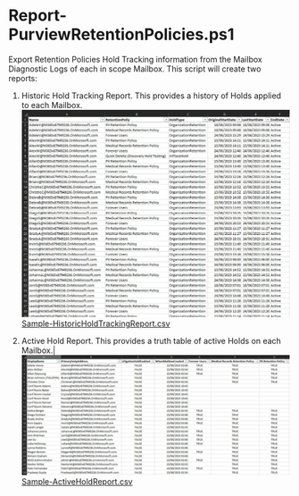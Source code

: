 # Report-PurviewRetentionPolicies.ps1

Export Retention Policies Hold Tracking information from the Mailbox Diagnostic Logs of each in scope Mailbox. 
This script will create two reports:<br /> 
1.	Historic Hold Tracking Report. This provides a history of Holds applied to each Mailbox.<br />
![HistoricHoldTrackingReport](https://github.com/jfrmilner/PowerShell-Microsoft365/blob/master/Scripts/Security%20and%20Compliance/Report-PurviewRetentionPolicies/Images/HistoricHoldTrackingReport.jpg)
[Sample-HistoricHoldTrackingReport.csv](https://github.com/jfrmilner/PowerShell-Microsoft365/blob/master/Scripts/Security%20and%20Compliance/Report-PurviewRetentionPolicies/Sample/HistoricHoldTrackingReport.csv)

2.	Active Hold Report. This provides a truth table of active Holds on each Mailbox.|
![ActiveHoldReport](https://github.com/jfrmilner/PowerShell-Microsoft365/blob/master/Scripts/Security%20and%20Compliance/Report-PurviewRetentionPolicies/Images/ActiveHoldReport.jpg)
[Sample-ActiveHoldReport.csv](https://github.com/jfrmilner/PowerShell-Microsoft365/blob/master/Scripts/Security%20and%20Compliance/Report-PurviewRetentionPolicies/Sample/ActiveHoldReport.csv)
